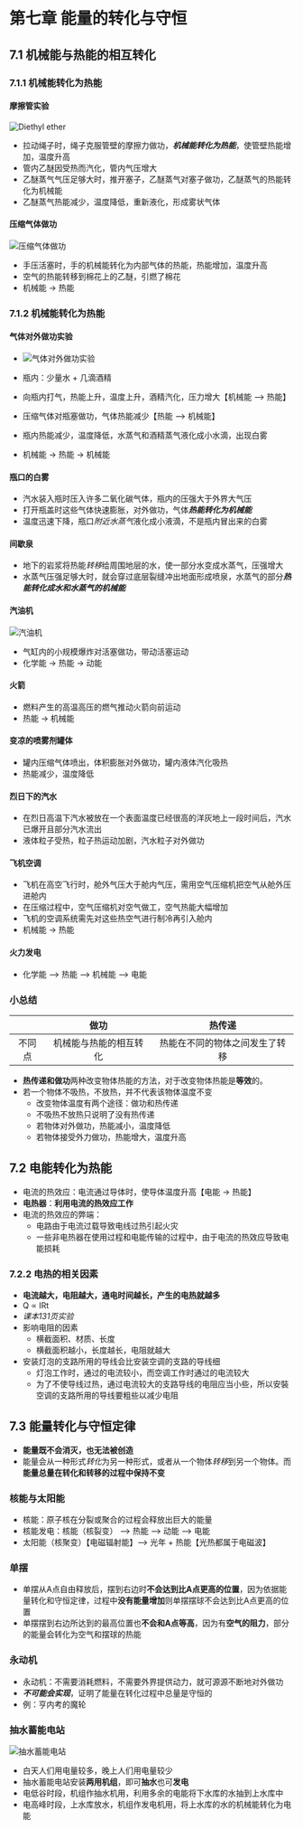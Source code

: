 # 第七章 能量的转化与守恒

## 7.1 机械能与热能的相互转化

### 7.1.1 机械能转化为热能

#### 摩擦管实验

![Diethyl ether](https://i.ibb.co/dMCSfKW/ethanol.png)

- 拉动绳子时，绳子克服管壁的摩擦力做功，***机械能转化为热能***，使管壁热能增加，温度升高
- 管内乙醚因受热而汽化，管内气压增大
- 乙醚蒸气气压足够大时，推开塞子，乙醚蒸气对塞子做功，乙醚蒸气的热能转化为机械能
- 乙醚蒸气热能减少，温度降低，重新液化，形成雾状气体

#### 压缩气体做功

![压缩气体做功](https://i.ibb.co/vBbVrbw/image.png)

- 手压活塞时，手的机械能转化为内部气体的热能，热能增加，温度升高
- 空气的热能转移到棉花上的乙醚，引燃了棉花
- 机械能 → 热能

### 7.1.2 机械能转化为热能

#### 气体对外做功实验

- ![气体对外做功实验](https://i.ibb.co/ZX6TBFn/image.png)
- 瓶内：少量水 + 几滴酒精

- 向瓶内打气，热能上升，温度上升，酒精汽化，压力增大【机械能 ——> 热能】
- 压缩气体对瓶塞做功，气体热能减少【热能 ——> 机械能】
- 瓶内热能减少，温度降低，水蒸气和酒精蒸气液化成小水滴，出现白雾
- 机械能 → 热能 → 机械能

#### 瓶口的白雾

- 汽水装入瓶时压入许多二氧化碳气体，瓶内的压强大于外界大气压
- 打开瓶盖时这些气体快速膨胀，对外做功，气体***热能转化为机械能***
- 温度迅速下降，瓶口*附近水蒸气*液化成小液滴，不是瓶内冒出来的白雾

#### 间歇泉

- 地下的岩浆将热能*转移*给周围地层的水，使一部分水变成水蒸气，压强增大
- 水蒸气压强足够大时，就会穿过底层裂缝冲出地面形成喷泉，水蒸气的部分***热能转化成水和水蒸气的机械能***

#### 汽油机

![汽油机](https://i.ibb.co/p3CVRhy/image.png)

- 气缸内的小规模爆炸对活塞做功，带动活塞运动
- 化学能 → 热能 → 动能

#### 火箭

- 燃料产生的高温高压的燃气推动火箭向前运动
- 热能 → 机械能

#### 变凉的喷雾剂罐体

- 罐内压缩气体喷出，体积膨胀对外做功，罐内液体汽化吸热
- 热能减少，温度降低

#### 烈日下的汽水

- 在烈日高温下汽水被放在一个表面温度已经很高的洋灰地上一段时间后，汽水已爆开且部分汽水流出
- 液体粒子受热，粒子热运动加剧，汽水粒子对外做功

#### 飞机空调

- 飞机在高空飞行时，舱外气压大于舱内气压，需用空气压缩机把空气从舱外压进舱内
- 在压缩过程中，空气压缩机对空气做工，空气热能大幅增加
- 飞机的空调系统需先对这些热空气进行制冷再引入舱内
- 机械能 → 热能

#### 火力发电

- 化学能 ——> 热能 ——> 机械能 ——> 电能

### 小总结

|        |          做功          |             热传递             |
| :----: | :--------------------: | :----------------------------: |
| 不同点 | 机械能与热能的相互转化 | 热能在不同的物体之间发生了转移 |

- **热传递和做功**两种改变物体热能的方法，对于改变物体热能是**等效**的。
- 若一个物体不吸热，不放热，并不代表该物体温度不变
  - 改变物体温度有两个途径：做功和热传递
  - 不吸热不放热只说明了没有热传递
  - 若物体对外做功，热能减小，温度降低
  - 若物体接受外力做功，热能增大，温度升高

## 7.2 电能转化为热能

- 电流的热效应：电流通过导体时，使导体温度升高【电能 → 热能】
- **电热器**：**利用电流的热效应工作**
- 电流的热效应的弊端：
  - 电路由于电流过载导致电线过热引起火灾
  - 一些非电热器在使用过程和电能传输的过程中，由于电流的热效应导致电能损耗


### 7.2.2 电热的相关因素

- **电流越大，电阻越大，通电时间越长，产生的电热就越多**
- Q ∝ IRt
- *课本131页实验*
- 影响电阻的因素
  - 横截面积、材质、长度
  - 横截面积越小，长度越长，电阻就越大
- 安装灯泡的支路所用的导线会比安装空调的支路的导线细
  - 灯泡工作时，通过的电流较小，而空调工作时通过的电流较大
  - 为了不使导线过热，通过电流较大的支路导线的电阻应当小些，所以安裝空调的支路所用的导线要粗些以减少电阻

## 7.3 能量转化与守恒定律

- **能量既不会消灭，也无法被创造**
- 能量会从一种形式*转化*为另一种形式，或者从一个物体*转移*到另一个物体。而**能量总量在转化和转移的过程中保持不变**

### 核能与太阳能

- 核能：原子核在分裂或聚合的过程会释放出巨大的能量
- 核能发电：核能（核裂变） ——> 热能 ——> 动能 ——> 电能
- 太阳能（核聚变）【电磁辐射能】——> 光年 + 热能【光热都属于电磁波】

### 单摆

- 单摆从A点自由释放后，摆到右边时**不会达到比A点更高的位置**，因为依据能量转化和守恒定律，过程中**没有能量增加**则单摆摆球不会达到比A点更高的位置
- 单摆摆到右边所达到的最高位置也**不会和A点等高**，因为有**空气的阻力**，部分的能量会转化为空气和摆球的热能

### **永动机**

- 永动机：不需要消耗燃料，不需要外界提供动力，就可源源不断地对外做功
- ***不可能会实现***，证明了能量在转化过程中总量是守恒的
- 例：亨内考的魔轮

### 抽水蓄能电站

![抽水蓄能电站](https://i.ibb.co/2twNYvg/image.png)

- 白天人们用电量较多，晚上人们用电量较少
- 抽水蓄能电站安装**两用机组**，即可**抽水**也可**发电**
- 电低谷时段，机组作抽水机用，利用多余的电能将下水库的水抽到上水库中
- 电高峰时段，上水库放水，机组作发电机用，将上水库的水的机械能转化为电能
